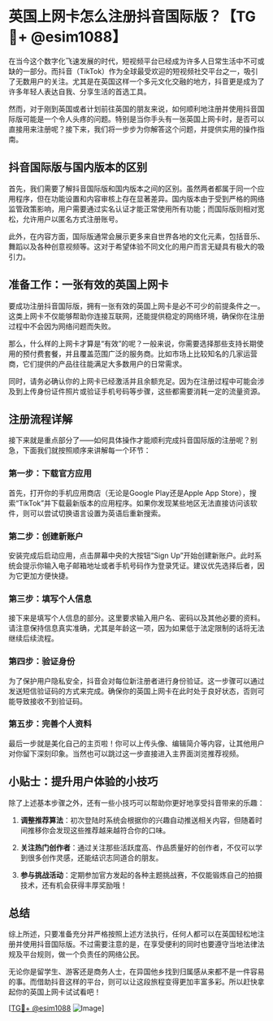 # 英国上网卡怎么注册抖音国际版？【TG💪+ @esim1088】

在当今这个数字化飞速发展的时代，短视频平台已经成为许多人日常生活中不可或缺的一部分。而抖音（TikTok）作为全球最受欢迎的短视频社交平台之一，吸引了无数用户的关注。尤其是在英国这样一个多元文化交融的地方，抖音更是成为了许多年轻人表达自我、分享生活的首选工具。

然而，对于刚到英国或者计划前往英国的朋友来说，如何顺利地注册并使用抖音国际版可能是一个令人头疼的问题。特别是当你手头有一张英国上网卡时，是否可以直接用来注册呢？接下来，我们将一步步为你解答这个问题，并提供实用的操作指南。

## 抖音国际版与国内版本的区别

首先，我们需要了解抖音国际版和国内版本之间的区别。虽然两者都属于同一个应用程序，但在功能设置和内容审核上存在显著差异。国内版本由于受到严格的网络监管政策影响，用户需要通过实名认证才能正常使用所有功能；而国际版则相对宽松，允许用户以匿名方式注册账号。

此外，在内容方面，国际版通常会展示更多来自世界各地的文化元素，包括音乐、舞蹈以及各种创意视频等。这对于希望体验不同文化的用户而言无疑具有极大的吸引力。

## 准备工作：一张有效的英国上网卡

要成功注册抖音国际版，拥有一张有效的英国上网卡是必不可少的前提条件之一。这类上网卡不仅能够帮助你连接互联网，还能提供稳定的网络环境，确保你在注册过程中不会因为网络问题而失败。

那么，什么样的上网卡才算是“有效”的呢？一般来说，你需要选择那些支持长期使用的预付费套餐，并且覆盖范围广泛的服务商。比如市场上比较知名的几家运营商，它们提供的产品往往能满足大多数用户的日常需求。

同时，请务必确认你的上网卡已经激活并且余额充足。因为在注册过程中可能会涉及到上传身份证件照片或验证手机号码等步骤，这些都需要消耗一定的流量资源。

## 注册流程详解

接下来就是重点部分了——如何具体操作才能顺利完成抖音国际版的注册呢？别急，下面我们就按照顺序来讲解每一个环节：

### 第一步：下载官方应用

首先，打开你的手机应用商店（无论是Google Play还是Apple App Store），搜索“TikTok”并下载最新版本的应用程序。如果你发现某些地区无法直接访问该软件，则可以尝试切换语言设置为英语后重新搜索。

### 第二步：创建新账户

安装完成后启动应用，点击屏幕中央的大按钮“Sign Up”开始创建新账户。此时系统会提示你输入电子邮箱地址或者手机号码作为登录凭证。建议优先选择后者，因为它更加方便快捷。

### 第三步：填写个人信息

接下来是填写个人信息的部分。这里要求输入用户名、密码以及其他必要的资料。请注意保持信息真实准确，尤其是年龄这一项，因为如果低于法定限制的话将无法继续后续流程。

### 第四步：验证身份

为了保护用户隐私安全，抖音会对每位新注册者进行身份验证。这一步骤可以通过发送短信验证码的方式来完成。确保你的英国上网卡在此时处于良好状态，否则可能导致接收不到验证码。

### 第五步：完善个人资料

最后一步就是美化自己的主页啦！你可以上传头像、编辑简介等内容，让其他用户对你留下深刻印象。当然也可以跳过这一步直接进入主界面浏览推荐视频。

## 小贴士：提升用户体验的小技巧

除了上述基本步骤之外，还有一些小技巧可以帮助你更好地享受抖音带来的乐趣：

1. **调整推荐算法**：初次登陆时系统会根据你的兴趣自动推送相关内容，但随着时间推移你会发现这些推荐越来越符合你的口味。
   
2. **关注热门创作者**：通过关注那些活跃度高、作品质量好的创作者，不仅可以学到很多创作灵感，还能结识志同道合的朋友。

3. **参与挑战活动**：定期参加官方发起的各种主题挑战赛，不仅能锻炼自己的拍摄技术，还有机会获得丰厚奖励哦！

## 总结

综上所述，只要准备充分并严格按照上述方法执行，任何人都可以在英国轻松地注册并使用抖音国际版。不过需要注意的是，在享受便利的同时也要遵守当地法律法规及平台规则，做一个负责任的网络公民。

无论你是留学生、游客还是商务人士，在异国他乡找到归属感从来都不是一件容易的事。而借助抖音这样的平台，则可以让这段旅程变得更加丰富多彩。所以赶快拿起你的英国上网卡试试看吧！

[[TG💪+ @esim1088](https://t.me/s/esim1088) ![Image](https://i.postimg.cc/4NQfJmqS/Snipaste-2025-05-13-00-14-12.png)]